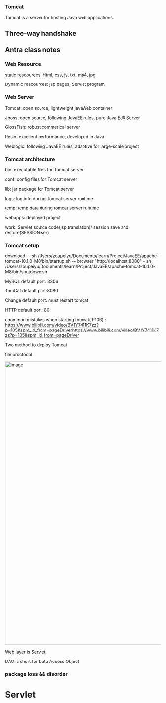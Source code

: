 ### Tomcat
Tomcat is a server for hosting Java web applications.

## Three‐way handshake

## Antra class notes
### Web Resource
static rescources: Html, css, js, txt, mp4, jpg

Dynamic rescources: jsp pages, Servlet program

### Web Server
Tomcat: open source, lightweight javaWeb container

Jboss: open source, following JavaEE rules, pure Java EJ8 Server

GlossFish: robust commerical server

Resin: excellent performance, developed in Java

Weblogic: following JavaEE rules, adaptive for large-scale project

### Tomcat architecture
bin: executable files for Tomcat server

conf: config files for Tomcat server

lib: jar package for Tomcat server

logs: log info during Tomcat server runtime

temp: temp data during tomcat server runtime

webapps: deployed project

work: Servlet source code(jsp translation)/ session save and restore(SESSION.ser)

### Tomcat setup
download -- sh /Users/zoupeiyu/Documents/learn/Project/JavaEE/apache-tomcat-10.1.0-M8/bin/startup.sh -- browser "http://localhost:8080" - sh /Users/zoupeiyu/Documents/learn/Project/JavaEE/apache-tomcat-10.1.0-M8/bin/shutdown.sh  

MySQL default port: 3306

TomCat default port:8080

Change default port: must restart tomcat

HTTP default port: 80

coommon mistakes when starting tomcat( P106) : https://www.bilibili.com/video/BV1Y7411K7zz?p=105&spm_id_from=pageDriverhttps://www.bilibili.com/video/BV1Y7411K7zz?p=105&spm_id_from=pageDriver

Two method to deploy Tomcat

file proctocol

<img width="918" alt="image" src="https://user-images.githubusercontent.com/35554521/149866536-dd620145-a135-441d-a2f0-daeaa8326fad.png">

Web layer is Servlet

DAO is short for Data Access Object 

### package loss && disorder



# Servlet


